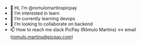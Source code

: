 - 👋 Hi, I’m @romulomartinspicpay
- 👀 I’m interested in learn
- 🌱 I’m currently learning devops
- 💞️ I’m looking to collaborate on backend
- 📫 How to reach me slack PicPay (Rômulo Martins) <-> email (romulo.martins@picpay.com)

<!---
romulomartinspicpay/romulomartinspicpay is a ✨ special ✨ repository because its `README.md` (this file) appears on your GitHub profile.
You can click the Preview link to take a look at your changes.
--->
